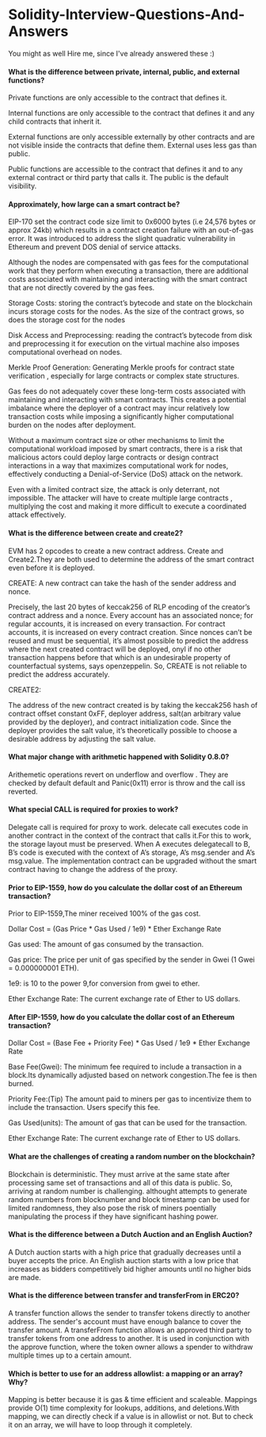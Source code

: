 # Solidity-Interview-Questions-And-Answers
You might as well Hire me, since I've already answered these :) 
#### What is the difference between private, internal, public, and external functions?
Private functions are only accessible to the contract that defines it.

Internal functions are only accessible to the contract that defines it and any child contracts that inherit it.

External functions are only accessible externally by other contracts and are not visible inside the contracts that define them. External uses less gas than public.

Public functions are accessible to the contract that defines it and to any external contract or third party that calls it. The public is the default visibility.</summary></details>

#### Approximately, how large can a smart contract be?
EIP-170 set the contract code size limit to 0x6000 bytes (i.e 24,576 bytes or approx 24kb) which results in a contract creation failure with an out-of-gas error. It was introduced to address the slight quadratic vulnerability in Ethereum and prevent DOS denial of service attacks.

Although the nodes are compensated with gas fees for the computational work that they perform when executing a transaction, there are additional costs associated with maintaining and interacting with the smart contract that are not directly covered by the gas fees.

Storage Costs: storing the contract’s bytecode and state on the blockchain incurs storage costs for the nodes. As the size of the contract grows, so does the storage cost for the nodes

Disk Access and Preprocessing: reading the contract’s bytecode from disk and preprocessing it for execution on the virtual machine also imposes computational overhead on nodes.

Merkle Proof Generation: Generating Merkle proofs for contract state verification , especially for large contracts or complex state structures.

Gas fees do not adequately cover these long-term costs associated with maintaining and interacting with smart contracts. This creates a potential imbalance where the deployer of a contract may incur relatively low transaction costs while imposing a significantly higher computational burden on the nodes after deployment.

Without a maximum contract size or other mechanisms to limit the computational workload imposed by smart contracts, there is a risk that malicious actors could deploy large contracts or design contract interactions in a way that maximizes computational work for nodes, effectively conducting a Denial-of-Service (DoS) attack on the network.

Even with a limited contract size, the attack is only deterrant, not impossible. The attacker will have to create multiple large contracts , multiplying the cost and making it more difficult to execute a coordinated attack effectively.

#### What is the difference between create and create2?
EVM has 2 opcodes to create a new contract address. Create and Create2.They are both used to determine the address of the smart contract even before it is deployed.

CREATE: A new contract can take the hash of the sender address and nonce.

Precisely, the last 20 bytes of keccak256 of RLP encoding of the creator’s contract address and a nonce. Every account has an associated nonce; for regular accounts, it is increased on every transaction. For contract accounts, it is increased on every contract creation. Since nonces can’t be reused and must be sequential, it’s almost possible to predict the address where the next created contract will be deployed, onyl if no other transaction happens before that which is an undesirable property of counterfactual systems, says openzeppelin. So, CREATE is not reliable to predict the address accurately.

CREATE2:

The address of the new contract created is by taking the keccak256 hash of contract offset constant 0xFF, deployer address, salt(an arbitrary value provided by the deployer), and contract initialization code. Since the deployer provides the salt value, it’s theoretically possible to choose a desirable address by adjusting the salt value.

#### What major change with arithmetic happened with Solidity 0.8.0?
Arithemetic operations revert on underflow and overflow . They are checked by default default and Panic(0x11) error is throw and the call iss reverted.

#### What special CALL is required for proxies to work?
Delegate call is required for proxy to work. delecate call executes code in another contract in the context of the contract that calls it.For this to work, the storage layout must be preserved. When A executes delegatecall to B, B’s code is executed with the context of A’s storage, A’s msg.sender and A’s msg.value. The implementation contract can be upgraded without the smart contract having to change the address of the proxy.

#### Prior to EIP-1559, how do you calculate the dollar cost of an Ethereum transaction?
Prior to EIP-1559,The miner received 100% of the gas cost.

Dollar Cost = (Gas Price * Gas Used / 1e9) * Ether Exchange Rate

Gas used: The amount of gas consumed by the transaction.

Gas price: The price per unit of gas specified by the sender in Gwei (1 Gwei = 0.000000001 ETH).

1e9: is 10 to the power 9,for conversion from gwei to ether.

Ether Exchange Rate: The current exchange rate of Ether to US dollars.

#### After EIP-1559, how do you calculate the dollar cost of an Ethereum transaction?
Dollar Cost = (Base Fee + Priority Fee) * Gas Used / 1e9 * Ether Exchange Rate

Base Fee(Gwei): The minimum fee required to include a transaction in a block.Its dynamically adjusted based on network congestion.The fee is then burned.

Priority Fee:(Tip) The amount paid to miners per gas to incentivize them to include the transaction. Users specify this fee.

Gas Used(units): The amount of gas that can be used for the transaction.

Ether Exchange Rate: The current exchange rate of Ether to US dollars.

#### What are the challenges of creating a random number on the blockchain?
Blockchain is deterministic. They must arrive at the same state after processing same set of transactions and all of this data is public. So, arriving at random number is challenging. althought attempts to generate random numbers from blocknumber and block timestamp can be used for limited randomness, they also pose the risk of miners poentially manipulating the process if they have significant hashing power.

#### What is the difference between a Dutch Auction and an English Auction?
A Dutch auction starts with a high price that gradually decreases until a buyer accepts the price. An English auction starts with a low price that increases as bidders competitively bid higher amounts until no higher bids are made.

#### What is the difference between transfer and transferFrom in ERC20?
A transfer function allows the sender to transfer tokens directly to another address. The sender's account must have enough balance to cover the transfer amount.
A transferFrom function allows an approved third party to transfer tokens from one address to another. It is used in conjunction with the approve function, where the token owner allows a spender to withdraw multiple times up to a certain amount.

#### Which is better to use for an address allowlist: a mapping or an array? Why?
Mapping is better because it is gas & time efficient and scaleable. Mappings provide O(1) time complexity for lookups, additions, and deletions.With mapping, we can directly check if a value is in allowlist or not. But to check it on an array, we will have to loop through it completely.










